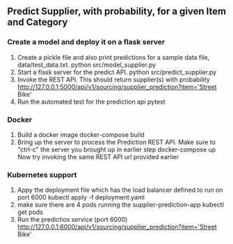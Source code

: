 ## Predict Supplier, with probability, for a given Item and Category

### Create a model and deploy it on a flask server
1. Create a pickle file and also print predictions for a sample data file,  data/test_data.txt.
      python src/model_supplier.py
2. Start a flask server for the predict API. 
      python src/predict_supplier.py
3. Invoke the REST API. This should return supplier(s) with probability
      http://127.0.0.1:5000/api/v1/sourcing/supplier_prediction?item='Street Bike'
4. Run the automated test for the prediction api
      pytest

### Docker
1. Build a docker image
      docker-compose build
2. Bring up the server to process the Prediction REST API. Make sure to "ctrl-c" the server you brought up in earlier step
      docker-compose up
   Now try invoking the same REST API url provided earlier

### Kubernetes support
1. Appy the deployment file which has the load balancer defined to run on port 6000
      kubectl apply -f deployment.yaml
2. make sure there are 4 pods running the supplier-prediction-app
      kubectl get pods
3. Run the predictios service (port 6000)
      http://127.0.0.1:6000/api/v1/sourcing/supplier_prediction?item='Street Bike'
